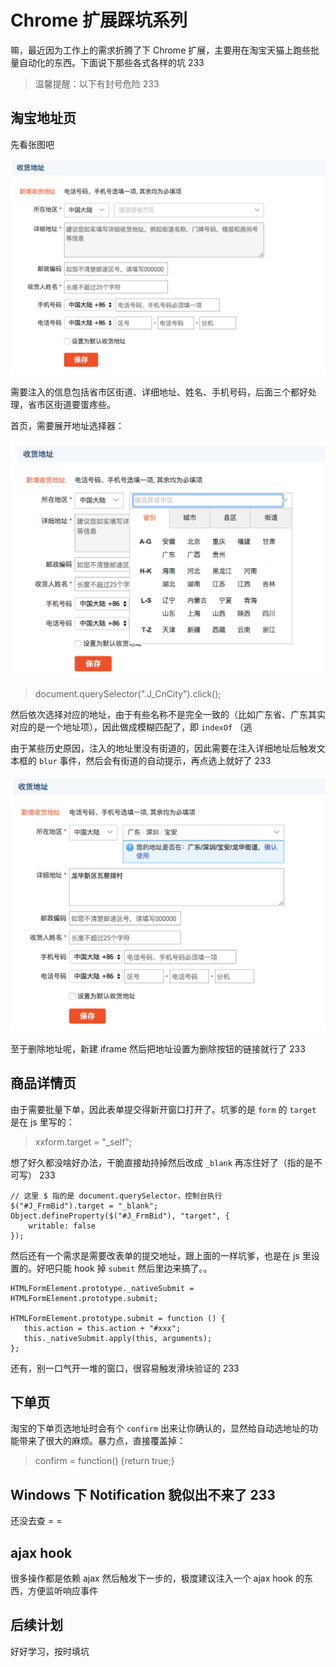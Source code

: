 # Chrome 扩展踩坑系列

嘛，最近因为工作上的需求折腾了下 Chrome 扩展，主要用在淘宝天猫上跑些批量自动化的东西。下面说下那些各式各样的坑 233

> 温馨提醒：以下有封号危险 233


## 淘宝地址页

先看张图吧

![](https://github.com/xyqfer/blog/raw/master/img/tb-addr1.png)

需要注入的信息包括省市区街道、详细地址、姓名、手机号码，后面三个都好处理，省市区街道要蛋疼些。

首页，需要展开地址选择器：

![](https://github.com/xyqfer/blog/raw/master/img/tb-addr2.png)

> document.querySelector(".J_CnCity").click();

然后依次选择对应的地址，由于有些名称不是完全一致的（比如广东省、广东其实对应的是一个地址项），因此做成模糊匹配了，即 `indexOf` （逃

由于某些历史原因，注入的地址里没有街道的，因此需要在注入详细地址后触发文本框的 `blur` 事件，然后会有街道的自动提示，再点选上就好了 233

![](https://github.com/xyqfer/blog/raw/master/img/tb-addr3.png)

至于删除地址呢，新建 iframe 然后把地址设置为删除按钮的链接就行了 233

## 商品详情页

由于需要批量下单，因此表单提交得新开窗口打开了。坑爹的是 `form` 的 `target` 是在 js 里写的：

> xxform.target = "_self";

想了好久都没啥好办法，干脆直接劫持掉然后改成 `_blank` 再冻住好了（指的是不可写） 233

```
// 这里 $ 指的是 document.querySelector，控制台执行
$("#J_FrmBid").target = "_blank";
Object.defineProperty($("#J_FrmBid"), "target", {
    writable: false
});
```

然后还有一个需求是需要改表单的提交地址，跟上面的一样坑爹，也是在 js 里设置的。好吧只能 hook 掉 `submit` 然后里边来搞了。。

```
HTMLFormElement.prototype._nativeSubmit = HTMLFormElement.prototype.submit;

HTMLFormElement.prototype.submit = function () {
   this.action = this.action + "#xxx";
   this._nativeSubmit.apply(this, arguments);
};
```

还有，别一口气开一堆的窗口，很容易触发滑块验证的 233

## 下单页

淘宝的下单页选地址时会有个 `confirm` 出来让你确认的，显然给自动选地址的功能带来了很大的麻烦。暴力点，直接覆盖掉：

> confirm = function() {return true;}

## Windows 下 Notification 貌似出不来了 233

还没去查 = =

## ajax hook

很多操作都是依赖 ajax 然后触发下一步的，极度建议注入一个 ajax hook 的东西，方便监听响应事件

## 后续计划

好好学习，按时填坑


